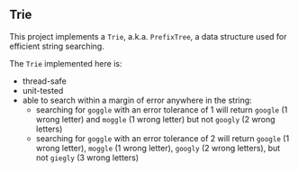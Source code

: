 ## Trie

This project implements a `Trie`, a.k.a. `PrefixTree`, a data structure used for efficient string searching.

The `Trie` implemented here is:

- thread-safe
- unit-tested
- able to search within a margin of error anywhere in the string:
  - searching for `goggle` with an error tolerance of 1 will return `google` (1 wrong letter) and `moggle` (1 wrong letter) but not `googly` (2 wrong letters)
  - searching for `goggle` with an error tolerance of 2 will return `google` (1 wrong letter), `moggle` (1 wrong letter), `googly` (2 wrong letters), but not `giegly` (3 wrong letters)